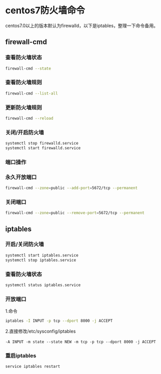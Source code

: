 # centos7防火墙命令

centos7.0以上的版本默认为firewalld，以下是iptables，整理一下命令备用。



## firewall-cmd

### 查看防火墙状态

```bash
firewall-cmd --state
```

### 查看防火墙规则

```bash
firewall-cmd --list-all
```

### 更新防火墙规则

```bash
firewall-cmd --reload
```

### 关闭/开启防火墙

```bash
systemctl stop firewalld.service
systemctl start firewalld.service
```



### 端口操作

### 永久开放端口

```bash
firewall-cmd --zone=public --add-port=5672/tcp --permanent
```

### 关闭端口

```bash
firewall-cmd --zone=public --remove-port=5672/tcp --permanent
```

### 



## iptables

### 开启/关闭防火墙

```bash
systemctl start iptables.service
systemctl stop iptables.service
```

### 查看防火墙状态

```bash
systemctl status iptables.service
```

### 开放端口

1.命令

```bash
iptables -I INPUT -p tcp --dport 8000 -j ACCEPT
```

2.直接修改/etc/sysconfig/iptables

`-A INPUT -m state --state NEW -m tcp -p tcp --dport 8000 -j ACCEPT　`

### 重启iptables

```bash
service iptables restart
```

